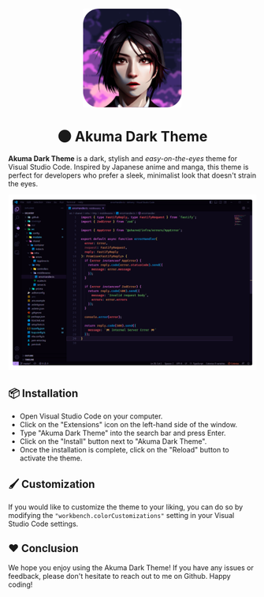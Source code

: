 <p align="center">
  <img src="https://raw.githubusercontent.com/delkawy/akuma-dark-theme/main/images/icon.png" alt="logo" width="200">
</p>

<h1 align="center">🌑 Akuma Dark Theme</h1>

**Akuma Dark Theme** is a dark, stylish and *easy-on-the-eyes* theme for Visual Studio Code. Inspired by Japanese anime and manga, this theme is perfect for developers who prefer a sleek, minimalist look that doesn't strain the eyes.

<a href="https://raw.githubusercontent.com/delkawy/akuma-dark-theme/main/images/theme.png" target="_BLANK">
<img alt="Example" src="https://raw.githubusercontent.com/delkawy/akuma-dark-theme/main/images/theme.png">
</a>

## 📦 Installation

- Open Visual Studio Code on your computer.
- Click on the "Extensions" icon on the left-hand side of the window.
- Type "Akuma Dark Theme" into the search bar and press Enter.
- Click on the "Install" button next to "Akuma Dark Theme".
- Once the installation is complete, click on the "Reload" button to activate the theme.

## 🖌️ Customization

If you would like to customize the theme to your liking, you can do so by modifying the `"workbench.colorCustomizations"` setting in your Visual Studio Code settings.

## ❤️ Conclusion

We hope you enjoy using the Akuma Dark Theme! If you have any issues or feedback, please don't hesitate to reach out to me on Github. Happy coding!